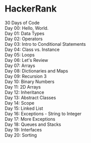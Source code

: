 # HackerRank
  
30 Days of Code  
Day 00: Hello, World.  
Day 01: Data Types  
Day 02: Operators  
Day 03: Intro to Conditional Statements  
Day 04: Class vs. Instance  
Day 05: Loops  
Day 06: Let's Review  
Day 07: Arrays  
Day 08: Dictionaries and Maps  
Day 09: Recursion 3  
Day 10: Binary Numbers  
Day 11: 2D Arrays  
Day 12: Inheritance  
Day 13: Abstract Classes  
Day 14: Scope  
Day 15: Linked List  
Day 16: Exceptions - String to Integer  
Day 17: More Exceptions  
Day 18: Queues and Stacks  
Day 19: Interfaces  
Day 20: Sorting  
